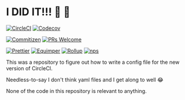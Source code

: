 # I DID IT!!! :rocket: :tada:

[![CircleCI](https://img.shields.io/circleci/project/github/rockchalkwushock/throw-this-away.svg?style=flat-square)](https://circleci.com/gh/rockchalkwushock/throw-this-away)
[![Codecov](https://img.shields.io/codecov/c/github/rockchalkwushock/throw-this-away.svg?style=flat-square)](https://codecov.io/gh/rockchalkwushock/throw-this-away)

[![Commitizen](https://img.shields.io/badge/commitizen-friendly-brightgreen.svg?style=flat-square)](http://commitizen.github.io/cz-cli/)
[![PRs Welcome](https://img.shields.io/badge/PRs-welcome-brightgreen.svg?style=flat-square)](https://github.com/rockchalkwushock/throw-this-away/pulls)

[![Prettier](https://img.shields.io/badge/styled_with-prettier-ff69b4.svg?style=flat-square)](https://github.com/prettier/prettier)
[![Equimper](https://img.shields.io/badge/code%20style-equimper-blue.svg?style=flat-square)](https://github.com/EQuimper/eslint-config-equimper)
[![Rollup](https://img.shields.io/badge/bundled%20with-rollup-orange.svg?style=flat-square)](https://github.com/rollup/rollup)
[![nps](https://img.shields.io/badge/scripts%20run%20with-nps-blue.svg?style=flat-square)](https://github.com/kentcdodds/nps)

This was a repository to figure out how to write a config file for the new version of CircleCI.

Needless-to-say I don't think yaml files and I get along to well :joy:

None of the code in this repository is relevant to anything.
